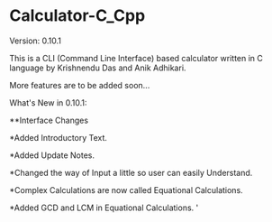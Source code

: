 # Calculator-C_Cpp
Version: 0.10.1

This is a CLI (Command Line Interface) based calculator written in C language by Krishnendu Das and Anik Adhikari.



More features are to be added soon...




What's New in 0.10.1:

**Interface Changes

*Added Introductory Text.

*Added Update Notes.

*Changed the way of Input a little so user can easily Understand.

*Complex Calculations are now called Equational Calculations.

*Added GCD and LCM in Equational Calculations. '
